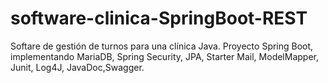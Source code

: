 # software-clinica-SpringBoot-REST
 Softare de gestión de turnos para una clínica Java. 
 Proyecto Spring Boot, implementando MariaDB, Spring Security, JPA, Starter Mail, ModelMapper, Junit, Log4J, JavaDoc,Swagger.
